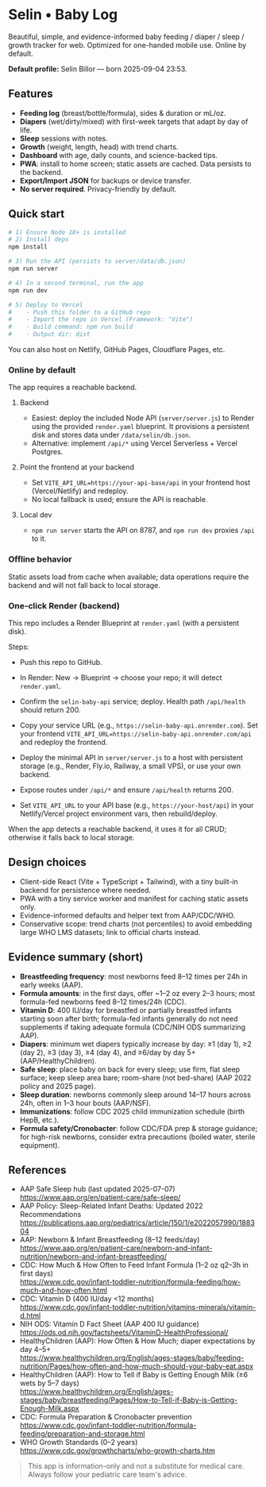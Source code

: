 
# Selin • Baby Log
Beautiful, simple, and evidence-informed baby feeding / diaper / sleep / growth tracker for web. Optimized for one-handed mobile use. Online by default.

**Default profile:** Selin Billor — born 2025-09-04 23:53.

## Features
- **Feeding log** (breast/bottle/formula), sides & duration or mL/oz.
- **Diapers** (wet/dirty/mixed) with first-week targets that adapt by day of life.
- **Sleep** sessions with notes.
- **Growth** (weight, length, head) with trend charts.
- **Dashboard** with age, daily counts, and science-backed tips.
- **PWA**: install to home screen; static assets are cached. Data persists to the backend.
- **Export/Import JSON** for backups or device transfer.
- **No server required**. Privacy-friendly by default.

## Quick start
```bash
# 1) Ensure Node 18+ is installed
# 2) Install deps
npm install

# 3) Run the API (persists to server/data/db.json)
npm run server

# 4) In a second terminal, run the app
npm run dev

# 5) Deploy to Vercel
#    - Push this folder to a GitHub repo
#    - Import the repo in Vercel (Framework: "Vite")
#    - Build command: npm run build
#    - Output dir: dist
```
You can also host on Netlify, GitHub Pages, Cloudflare Pages, etc.

### Online by default
The app requires a reachable backend.

1) Backend
   - Easiest: deploy the included Node API (`server/server.js`) to Render using the provided `render.yaml` blueprint. It provisions a persistent disk and stores data under `/data/selin/db.json`.
   - Alternative: implement `/api/*` using Vercel Serverless + Vercel Postgres.

2) Point the frontend at your backend
   - Set `VITE_API_URL=https://your-api-base/api` in your frontend host (Vercel/Netlify) and redeploy.
   - No local fallback is used; ensure the API is reachable.

3) Local dev
   - `npm run server` starts the API on 8787, and `npm run dev` proxies `/api` to it.

### Offline behavior
Static assets load from cache when available; data operations require the backend and will not fall back to local storage.

### One‑click Render (backend)
This repo includes a Render Blueprint at `render.yaml` (with a persistent disk).

Steps:
- Push this repo to GitHub.
- In Render: New → Blueprint → choose your repo; it will detect `render.yaml`.
- Confirm the `selin-baby-api` service; deploy. Health path `/api/health` should return 200.
- Copy your service URL (e.g., `https://selin-baby-api.onrender.com`). Set your frontend `VITE_API_URL=https://selin-baby-api.onrender.com/api` and redeploy the frontend.

- Deploy the minimal API in `server/server.js` to a host with persistent storage (e.g., Render, Fly.io, Railway, a small VPS), or use your own backend.
- Expose routes under `/api/*` and ensure `/api/health` returns 200.
- Set `VITE_API_URL` to your API base (e.g., `https://your-host/api`) in your Netlify/Vercel project environment vars, then rebuild/deploy.

When the app detects a reachable backend, it uses it for all CRUD; otherwise it falls back to local storage.

## Design choices
- Client-side React (Vite + TypeScript + Tailwind), with a tiny built-in backend for persistence where needed.
- PWA with a tiny service worker and manifest for caching static assets only.
- Evidence-informed defaults and helper text from AAP/CDC/WHO.
- Conservative scope: trend charts (not percentiles) to avoid embedding large WHO LMS datasets; link to official charts instead.

## Evidence summary (short)
- **Breastfeeding frequency**: most newborns feed 8–12 times per 24h in early weeks (AAP).  
- **Formula amounts**: in the first days, offer ~1–2 oz every 2–3 hours; most formula-fed newborns feed 8–12 times/24h (CDC).  
- **Vitamin D**: 400 IU/day for breastfed or partially breastfed infants starting soon after birth; formula-fed infants generally do not need supplements if taking adequate formula (CDC/NIH ODS summarizing AAP).  
- **Diapers**: minimum wet diapers typically increase by day: ≥1 (day 1), ≥2 (day 2), ≥3 (day 3), ≥4 (day 4), and ≥6/day by day 5+ (AAP/HealthyChildren).  
- **Safe sleep**: place baby on back for every sleep; use firm, flat sleep surface; keep sleep area bare; room-share (not bed-share) (AAP 2022 policy and 2025 page).  
- **Sleep duration**: newborns commonly sleep around 14–17 hours across 24h, often in 1–3 hour bouts (AAP/NSF).  
- **Immunizations**: follow CDC 2025 child immunization schedule (birth HepB, etc.).  
- **Formula safety/Cronobacter**: follow CDC/FDA prep & storage guidance; for high-risk newborns, consider extra precautions (boiled water, sterile equipment).

## References
- AAP Safe Sleep hub (last updated 2025-07-07)  
  https://www.aap.org/en/patient-care/safe-sleep/
- AAP Policy: Sleep-Related Infant Deaths: Updated 2022 Recommendations  
  https://publications.aap.org/pediatrics/article/150/1/e2022057990/188304
- AAP: Newborn & Infant Breastfeeding (8–12 feeds/day)  
  https://www.aap.org/en/patient-care/newborn-and-infant-nutrition/newborn-and-infant-breastfeeding/
- CDC: How Much & How Often to Feed Infant Formula (1–2 oz q2–3h in first days)  
  https://www.cdc.gov/infant-toddler-nutrition/formula-feeding/how-much-and-how-often.html
- CDC: Vitamin D (400 IU/day <12 months)  
  https://www.cdc.gov/infant-toddler-nutrition/vitamins-minerals/vitamin-d.html
- NIH ODS: Vitamin D Fact Sheet (AAP 400 IU guidance)  
  https://ods.od.nih.gov/factsheets/VitaminD-HealthProfessional/
- HealthyChildren (AAP): How Often & How Much; diaper expectations by day 4–5+  
  https://www.healthychildren.org/English/ages-stages/baby/feeding-nutrition/Pages/how-often-and-how-much-should-your-baby-eat.aspx
- HealthyChildren (AAP): How to Tell if Baby is Getting Enough Milk (≥6 wets by 5–7 days)  
  https://www.healthychildren.org/English/ages-stages/baby/breastfeeding/Pages/How-to-Tell-if-Baby-is-Getting-Enough-Milk.aspx
- CDC: Formula Preparation & Cronobacter prevention  
  https://www.cdc.gov/infant-toddler-nutrition/formula-feeding/preparation-and-storage.html
- WHO Growth Standards (0–2 years)  
  https://www.cdc.gov/growthcharts/who-growth-charts.htm

> This app is information-only and not a substitute for medical care. Always follow your pediatric care team's advice.
